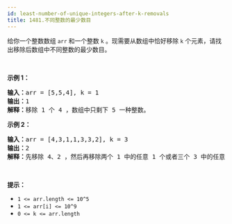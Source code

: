 ```yaml
---
id: least-number-of-unique-integers-after-k-removals
title: 1481.不同整数的最少数目
---
```

给你一个整数数组 <code>arr</code> 和一个整数 <code>k</code> 。现需要从数组中恰好移除 <code>k</code> 个元素，请找出移除后数组中不同整数的最少数目。

 

**示例 1：**


<pre><strong>输入：</strong>arr = [5,5,4], k = 1<br/><strong>输出：</strong>1<br/><strong>解释：</strong>移除 1 个 4 ，数组中只剩下 5 一种整数。<br/></pre>

**示例 2：**


<pre><strong>输入：</strong>arr = [4,3,1,1,3,3,2], k = 3<br/><strong>输出：</strong>2<br/><strong>解释：</strong>先移除 4、2 ，然后再移除两个 1 中的任意 1 个或者三个 3 中的任意 1 个，最后剩下 1 和 3 两种整数。</pre>

 

**提示：**


- <code>1 &lt;= arr.length &lt;= 10^5</code>
- <code>1 &lt;= arr[i] &lt;= 10^9</code>
- <code>0 &lt;= k &lt;= arr.length</code>
